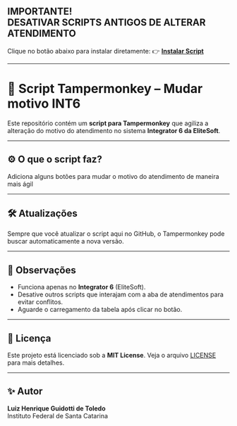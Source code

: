 **IMPORTANTE!**  
**DESATIVAR SCRIPTS ANTIGOS DE ALTERAR ATENDIMENTO**  
---

  Clique no botão abaixo para instalar diretamente:
👉 **[Instalar Script](https://raw.githubusercontent.com/devluiztoledo/mudar-motivo/main/mudar-motivo.user.js)**





---

# 📄 Script Tampermonkey – Mudar motivo INT6

Este repositório contém um **script para Tampermonkey** que agiliza a alteração do motivo do atendimento no sistema **Integrator 6 da EliteSoft**.

---

## ⚙️ O que o script faz?

Adiciona alguns botões para mudar o motivo do atendimento de maneira mais ágil

---

## 🛠️ Atualizações

Sempre que você atualizar o script aqui no GitHub, o Tampermonkey pode buscar automaticamente a nova versão.

---

## 🧠 Observações

- Funciona apenas no **Integrator 6** (EliteSoft).
- Desative outros scripts que interajam com a aba de atendimentos para evitar conflitos.
- Aguarde o carregamento da tabela após clicar no botão.

---

## 📄 Licença

Este projeto está licenciado sob a **MIT License**. Veja o arquivo [LICENSE](LICENSE) para mais detalhes.

---

## ✨ Autor

**Luiz Henrique Guidotti de Toledo**  
Instituto Federal de Santa Catarina  
